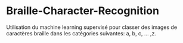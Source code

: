 # Braille-Character-Recognition

Utilisation du machine learning supervisé pour classer des images de caractères braille dans les catégories suivantes: a, b, c, ... ,z.


